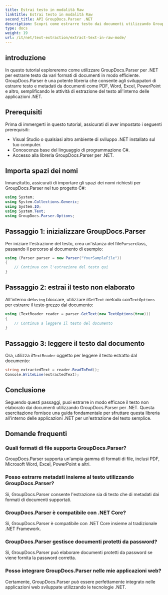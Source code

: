 ```yaml
---
title: Estrai testo in modalità Raw
linktitle: Estrai testo in modalità Raw
second_title: API GroupDocs.Parser .NET
description: Scopri come estrarre testo dai documenti utilizzando GroupDocs.Parser per .NET. Estrazione del testo semplice, efficiente e senza interruzioni nelle tue applicazioni .NET.
type: docs
weight: 19
url: /it/net/text-extraction/extract-text-in-raw-mode/
---
```

## introduzione
In questo tutorial esploreremo come utilizzare GroupDocs.Parser per .NET per estrarre testo da vari formati di documenti in modo efficiente. GroupDocs.Parser è una potente libreria che consente agli sviluppatori di estrarre testo e metadati da documenti come PDF, Word, Excel, PowerPoint e altro, semplificando le attività di estrazione del testo all'interno delle applicazioni .NET.
## Prerequisiti
Prima di immergerti in questo tutorial, assicurati di aver impostato i seguenti prerequisiti:
- Visual Studio o qualsiasi altro ambiente di sviluppo .NET installato sul tuo computer.
- Conoscenza base del linguaggio di programmazione C#.
- Accesso alla libreria GroupDocs.Parser per .NET.

## Importa spazi dei nomi
Innanzitutto, assicurati di importare gli spazi dei nomi richiesti per GroupDocs.Parser nel tuo progetto C#:
```csharp
using System;
using System.Collections.Generic;
using System.IO;
using System.Text;
using GroupDocs.Parser.Options;
```
## Passaggio 1: inizializzare GroupDocs.Parser
 Per iniziare l'estrazione del testo, crea un'istanza del file`Parser`class, passando il percorso al documento di esempio:
```csharp
using (Parser parser = new Parser("YourSampleFile"))
{
    // Continua con l'estrazione del testo qui
}
```
## Passaggio 2: estrai il testo non elaborato
 All'interno del`using` bloccare, utilizzare il`GetText` metodo con`TextOptions` per estrarre il testo grezzo dal documento:
```csharp
using (TextReader reader = parser.GetText(new TextOptions(true)))
{
    // Continua a leggere il testo del documento
}
```
## Passaggio 3: leggere il testo dal documento
 Ora, utilizza il`TextReader` oggetto per leggere il testo estratto dal documento:
```csharp
string extractedText = reader.ReadToEnd();
Console.WriteLine(extractedText);
```

## Conclusione
Seguendo questi passaggi, puoi estrarre in modo efficace il testo non elaborato dai documenti utilizzando GroupDocs.Parser per .NET. Questa esercitazione fornisce una guida fondamentale per sfruttare questa libreria all'interno delle applicazioni .NET per un'estrazione del testo semplice.

## Domande frequenti
### Quali formati di file supporta GroupDocs.Parser?
GroupDocs.Parser supporta un'ampia gamma di formati di file, inclusi PDF, Microsoft Word, Excel, PowerPoint e altri.
### Posso estrarre metadati insieme al testo utilizzando GroupDocs.Parser?
Sì, GroupDocs.Parser consente l'estrazione sia di testo che di metadati dai formati di documenti supportati.
### GroupDocs.Parser è compatibile con .NET Core?
Sì, GroupDocs.Parser è compatibile con .NET Core insieme al tradizionale .NET Framework.
### GroupDocs.Parser gestisce documenti protetti da password?
Sì, GroupDocs.Parser può elaborare documenti protetti da password se viene fornita la password corretta.
### Posso integrare GroupDocs.Parser nelle mie applicazioni web?
Certamente, GroupDocs.Parser può essere perfettamente integrato nelle applicazioni web sviluppate utilizzando le tecnologie .NET.